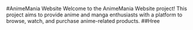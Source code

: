 #AnimeMania Website
Welcome to the AnimeMania Website project! This project aims to provide anime and manga enthusiasts with a platform to browse, watch, and purchase anime-related products.
##Hree
